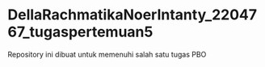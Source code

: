 # DellaRachmatikaNoerIntanty_2204767_tugaspertemuan5
Repository ini dibuat untuk memenuhi salah satu tugas PBO
